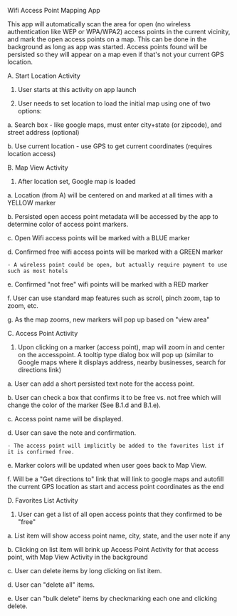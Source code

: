 Wifi Access Point Mapping App

This app will automatically scan the area for open (no wireless authentication like WEP or WPA/WPA2) access points in the current vicinity, and mark the open access points on a map.  This can be done in the background as long as app was started.  Access points found will be persisted so they will appear on a map even if that's not your current GPS location.


A.  Start Location Activity

1.  User starts at this activity on app launch

2.  User needs to set location to load the initial map using one of two options:

  a.  Search box - like google maps, must enter city+state (or zipcode), and street address (optional)
  
  b.  Use current location - use GPS to get current coordinates (requires location access)
  
  
B.  Map View Activity

1.  After location set, Google map is loaded

  a.  Location (from A) will be centered on and marked at all times with a YELLOW marker
  
  b.  Persisted open access point metadata will be accessed by the app to determine color of access point markers. 
  
  c.  Open  Wifi access points will be marked with a BLUE marker
  
  d.  Confirmed free wifi access points will be marked with a GREEN marker
  
    - A wireless point could be open, but actually require payment to use such as most hotels
    
  e.  Confirmed "not free" wifi points will be marked with a RED marker
  
  f.  User can use standard map features such as scroll, pinch zoom, tap to zoom, etc.  
  
  g.  As the map zooms, new markers will pop up based on "view area"
  
 	

C.  Access Point Activity

1.  Upon clicking on a marker (access point), map will zoom in and center on the accesspoint.  A tooltip type dialog box will pop up (similar to Google maps where it displays address, nearby businesses, search for directions link)

  a.  User can add a short persisted text note for the access point.
  
  b.  User can check a box that confirms it to be free vs. not free which will change the color of the marker (See B.1.d and B.1.e).
  
  c.  Access point name will be displayed.
  
  d.  User can save the note and confirmation.  
  
    - The access point will implicitly be added to the favorites list if it is confirmed free.  
    
  e.  Marker colors will be updated when user goes back to Map View.
  
  f.  Will be a "Get directions to" link that will link to google maps and autofill the current GPS location as start and access point coordinates as the end
  

D.  Favorites List Activity

1.  User can get a list of all open access points that they confirmed to be "free"

  a.  List item will show access point name, city, state, and the user note if any

  b.  Clicking on list item will brink up Access Point Activity for that access point, with Map View Activity in the background
  
  c.  User can delete items by long clicking on list item.
  
  d.  User can "delete all" items.
  
  e.  User can "bulk delete" items by checkmarking each one and clicking delete.

